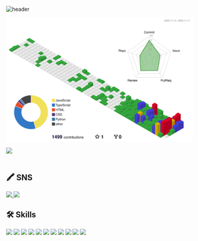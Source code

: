![header](https://capsule-render.vercel.app/api?type=Waving&color=timeGradient&height=200&section=header&text=Ch0rckBean🫧&&fontSize=100&animation=scaleIn)

![](./profile-3d-contrib/profile-gitblock.svg)


<img src="https://github-readme-stats.vercel.app/api/top-langs/?username=ch0rckbean&layout=compact"><br><br>

## 🖍️ SNS
<a href="https://blog.naver.com/ch0rckbean" target=_blink>
  <img src="https://img.shields.io/badge/NAVER-03C75A?  style=plastic&logo=Naver&logoColor=F3FDE8" />
</a> 

<a href="https://velog.io/@chr0ckbean" target=_blink>
  <img src="https://img.shields.io/badge/Velog-F3FDE8?  style=plastic&logo=Velog&logoColor=20C997" />
</a> 

## 🛠️ Skills

<img src="https://img.shields.io/badge/HTML5-FFF?style=plastic&logo=HTML5&logoColor=E34F26"/> 
<img src="https://img.shields.io/badge/CSS3-DD3A0A?style=plastic&logo=CSS3&logoColor=06B6D4"/>
<img src="https://img.shields.io/badge/JavaScript-F7DF12?style=plastic&logo=JavaScript&logoColor=000"/>
<img src="https://img.shields.io/badge/jQuery-0769AD?style=plastic&logo=jQuery&logoColor=fff"/>
<img src="https://img.shields.io/badge/React-61DAFB?style=plastic&logo=React&logoColor=fff"/>
<img src="https://img.shields.io/badge/TypeScript-3178C6?style=plastic&logo=TypeScript&logoColor=fff"/>
<img src="https://img.shields.io/badge/Three.js-000000?style=plastic&logo=Three.js&logoColor=fff"/>
<img src="https://img.shields.io/badge/Bootstrap-7952B3?style=plastic&logo=Bootstrap&logoColor=fff"/>
<img src="https://img.shields.io/badge/MUI-007FFF?style=plastic&logo=MUI&logoColor=fff"/>
<img src="https://img.shields.io/badge/Sass-CC6699?style=plastic&logo=Sass&logoColor=fff"/>
<img src="https://img.shields.io/badge/Python-1E8CBE?style=plastic&logo=Python&logoColor=FFD900"/> 
